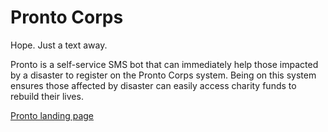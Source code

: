 # Pronto Corps
Hope. Just a text away.

Pronto is a self-service SMS bot that can immediately help those impacted by a disaster to register on the Pronto Corps system. Being on this system ensures those affected by disaster can easily access charity funds to rebuild their lives.

[Pronto landing page](http://pronto-f1116a.webflow.io/)
